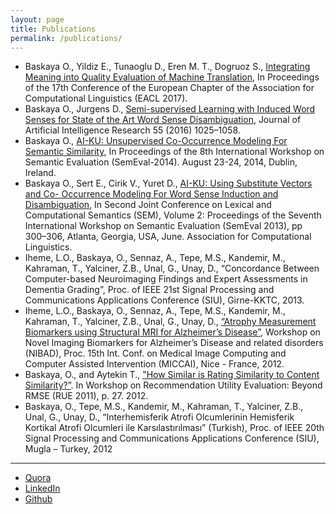 ```yaml
---
layout: page
title: Publications
permalink: /publications/
---
```


* Baskaya O., Yildiz E., Tunaoglu D., Eren M. T., Dogruoz S., [Integrating Meaning into Quality Evaluation of Machine Translation](https://www.aclweb.org/anthology/E/E17/E17-1020.pdf), In Proceedings of the 17th Conference of the European Chapter of the Association for Computational Linguistics (EACL 2017).
* Baskaya O., Jurgens D., [Semi-supervised Learning with Induced Word Senses for State of the Art Word Sense Disambiguation](http://www.jair.org/media/4917/live-4917-9264-jair.pdf), Journal of Artificial Intelligence Research 55 (2016) 1025–1058.
* Baskaya O., [AI-KU: Unsupervised Co-Occurrence Modeling For Semantic Similarity](http://www.aclweb.org/anthology/S14-2011), In Proceedings of the 8th International Workshop on Semantic Evaluation (SemEval-2014). August 23-24, 2014, Dublin, Ireland.
* Baskaya O., Sert E., Cirik V., Yuret D., [AI-KU: Using Substitute Vectors and Co- Occurrence Modeling For Word Sense Induction and Disambiguation](http://www.aclweb.org/anthology/S/S13/S13-2050.pdf), In Second Joint Conference on Lexical and Computational Semantics (SEM), Volume 2: Proceedings of the Seventh International Workshop on Semantic Evaluation (SemEval 2013), pp 300–306, Atlanta, Georgia, USA, June. Association for Computational Linguistics.
* Iheme, L.O., Baskaya, O., Sennaz, A., Tepe, M.S., Kandemir, M., Kahraman, T., Yalciner, Z.B., Unal, G., Unay, D., “Concordance Between Computer-based Neuroimaging Findings and Expert Assessments in Dementia Grading”, Proc. of IEEE 21st Signal Processing and Communications Applications Conference (SIU), Girne-KKTC, 2013.
* Iheme, L.O., Baskaya, O., Sennaz, A., Tepe, M.S., Kandemir, M., Kahraman, T., Yalciner, Z.B., Unal, G., Unay, D., [“Atrophy Measurement Biomarkers using Structural MRI for Alzheimer’s Disease”](https://www.academia.edu/1916707/Atrophy_Measurement_Biomarkers_using_Structural_MRI_for_Alzheimers_Disease), Workshop on Novel Imaging Biomarkers for Alzheimer’s Disease and related disorders (NIBAD), Proc. 15th Int. Conf. on Medical Image Computing and Computer Assisted Intervention (MICCAI), Nice - France, 2012.
* Baskaya, O., and Aytekin T., ["How Similar is Rating Similarity to Content Similarity?”](http://ceur-ws.org/Vol-910/rue2012.pdf#page=39). In Workshop on Recommendation Utility Evaluation: Beyond RMSE (RUE 2011), p. 27. 2012.
* Baskaya, O., Tepe, M.S., Kandemir, M., Kahraman, T., Yalciner, Z.B., Unal, G., Unay, D., “Interhemisferik Atrofi Olcumlerinin Hemisferik Kortikal Atrofi Olcumleri ile Karsılastırılması” (Turkish), Proc. of IEEE 20th Signal Processing and Communications Applications Conference (SIU), Mugla – Turkey, 2012

---

- [Quora](https://www.quora.com/profile/Osman-Baskaya)
- [LinkedIn](https://tr.linkedin.com/in/osmanbaskaya)
- [Github](github.com/osmanbaskaya)
